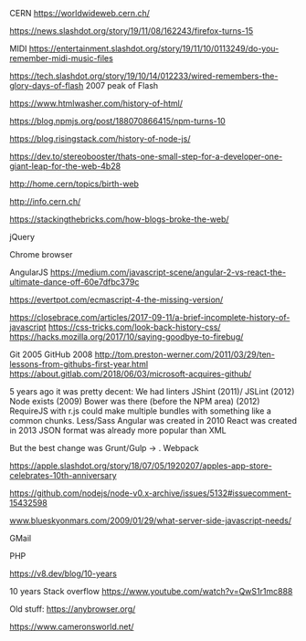 CERN https://worldwideweb.cern.ch/

https://news.slashdot.org/story/19/11/08/162243/firefox-turns-15

MIDI https://entertainment.slashdot.org/story/19/11/10/0113249/do-you-remember-midi-music-files

https://tech.slashdot.org/story/19/10/14/012233/wired-remembers-the-glory-days-of-flash
2007 peak of Flash

https://www.htmlwasher.com/history-of-html/

https://blog.npmjs.org/post/188070866415/npm-turns-10

https://blog.risingstack.com/history-of-node-js/

https://dev.to/stereobooster/thats-one-small-step-for-a-developer-one-giant-leap-for-the-web-4b28

http://home.cern/topics/birth-web

http://info.cern.ch/

https://stackingthebricks.com/how-blogs-broke-the-web/

jQuery

Chrome browser

AngularJS
https://medium.com/javascript-scene/angular-2-vs-react-the-ultimate-dance-off-60e7dfbc379c

https://evertpot.com/ecmascript-4-the-missing-version/

https://closebrace.com/articles/2017-09-11/a-brief-incomplete-history-of-javascript
https://css-tricks.com/look-back-history-css/
https://hacks.mozilla.org/2017/10/saying-goodbye-to-firebug/


Git 2005
GitHub 2008 http://tom.preston-werner.com/2011/03/29/ten-lessons-from-githubs-first-year.html
https://about.gitlab.com/2018/06/03/microsoft-acquires-github/


5 years ago it was pretty decent:
We had linters JShint (2011)/ JSLint (2012)
Node exists (2009)
Bower was there (before the NPM area) (2012)
RequireJS with r.js could make multiple bundles with something like a common chunks.
Less/Sass
Angular was created in 2010
React was created in 2013
JSON format was already more popular than XML


But the best change was Grunt/Gulp → . Webpack

https://apple.slashdot.org/story/18/07/05/1920207/apples-app-store-celebrates-10th-anniversary

https://github.com/nodejs/node-v0.x-archive/issues/5132#issuecomment-15432598

www.blueskyonmars.com/2009/01/29/what-server-side-javascript-needs/


GMail

PHP

https://v8.dev/blog/10-years

10 years Stack overflow https://www.youtube.com/watch?v=QwS1r1mc888


Old stuff: https://anybrowser.org/

https://www.cameronsworld.net/
